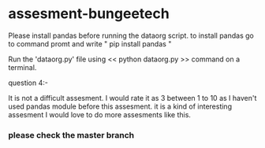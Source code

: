 # assesment-bungeetech

Please install pandas before running the dataorg script.
to install pandas go to command promt and write " pip install pandas "

Run the 'dataorg.py' file using << python dataorg.py >> command on a terminal.

question 4:-

It is not a difficult assesment. I would rate it as 3 between 1 to 10 as I haven't used pandas module before this assesment.
it is a kind of interesting assesment I would love to do more assesments like this. 


### please check the master branch
